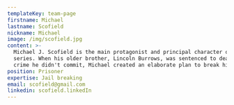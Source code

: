 ```yaml
---
templateKey: team-page
firstname: Michael
lastname: Scofield
nickname: Michael
image: /img/scofield.jpg
content: >-
  Michael J. Scofield is the main protagonist and principal character of the
  series. When his older brother, Lincoln Burrows, was sentenced to death for a
  crime he didn't commit, Michael created an elaborate plan to break him out.
position: Prisoner
expertise: Jail breaking
email: scofield@gmail.com
linkedin: scofield.linkedIn
---
```


